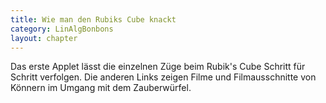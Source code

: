 ```yaml
---
title: Wie man den Rubiks Cube knackt
category: LinAlgBonbons
layout: chapter
---
```


Das erste Applet lässt die einzelnen Züge beim Rubik's Cube Schritt für Schritt verfolgen. Die anderen Links zeigen Filme und Filmausschnitte von Könnern im Umgang mit dem Zauberwürfel.
